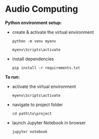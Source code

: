 # Audio Computing

**Python environment setup:**
- create & activate the virtual environment

  `python -m venv myenv`
  
  `myenv\Scripts\activate`

- install dependencies

  `pip install -r requirements.txt`

**To run:**
- activate the virtual environment

  `myenv\Scripts\activate`

- navigate to project folder

  `cd path\to\project`

- launch Jupyter Notebook in browser

  `jupyter notebook`
